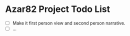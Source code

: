 
# Azar82 Project Todo List

- [ ] Make it first person view and second person narrative.
- [ ] ...
